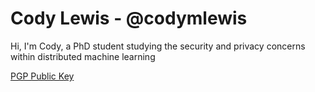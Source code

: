 # Cody Lewis - @codymlewis
Hi, I'm Cody, a PhD student studying the security and privacy concerns within distributed machine learning

<a href="https://codymlewis.com/cody.gpg">PGP Public Key</a>
